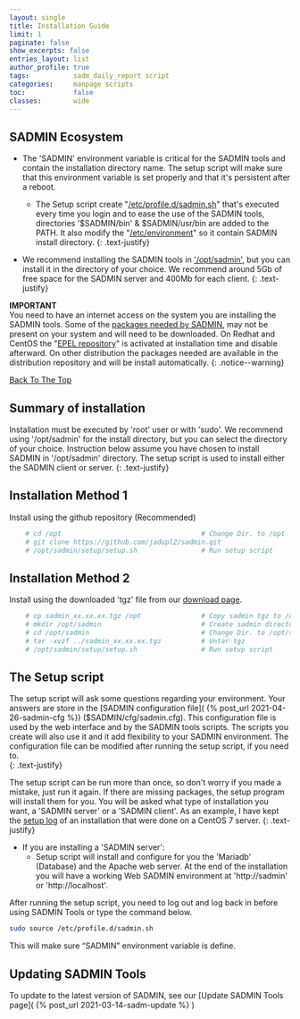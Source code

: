 ```yaml
---
layout: single
title: Installation Guide
limit: 1
paginate: false
show_excerpts: false
entries_layout: list
author_profile: true
tags:           sadm_daily_report script 
categories:     manpage scripts 
toc:            false
classes:        wide
---
```


## SADMIN Ecosystem

* The 'SADMIN' environment variable is critical for the SADMIN tools and contain the installation 
directory name. The setup script will make sure that this environment variable is set properly and 
that it's persistent after a reboot.

  * The Setup script create "[/etc/profile.d/sadmin.sh](https://sadmin.ca/assets/img/files/etc_profile_d_sadmin_sh.png)" 
that's executed every time you login and to ease the use of the SADMIN tools, directories '$SADMIN/bin' 
& $SADMIN/usr/bin are added to the PATH. It also modify the "[/etc/environment](https://sadmin.ca/assets/img/files/etc_environment.png)" 
so it contain SADMIN install directory.
{: .text-justify}
* We recommend installing the SADMIN tools in ['/opt/sadmin'](/assets/img/directory_structure.png), 
but you can install it in the directory of your choice. We recommend around 5Gb of free space 
for the SADMIN server and 400Mb for each client.
{: .text-justify}

**IMPORTANT**  
You need to have an internet access on the system you are installing the SADMIN tools.
Some of the [packages needed by SADMIN](https://sadmin.ca/_pages/requirements), may not be present 
on your system and will need to be downloaded. On Redhat and CentOS the 
"[EPEL repository](https://fedoraproject.org/wiki/EPEL)" is activated at installation time and 
disable afterward. On other distribution the packages needed are available in the distribution 
repository and will be install automatically. 
{: .notice--warning}


[Back To The Top](#top_of_page)


## Summary of installation
Installation must be executed by 'root' user or with 'sudo'. We recommend using '/opt/sadmin' for the install directory, but you can select the directory of your choice. Instruction below assume you have chosen to install SADMIN in '/opt/sadmin' directory.  The setup script is used to install either the SADMIN client or server.
{: .text-justify}


## Installation Method 1  
Install using the github repository (Recommended)
```bash
    # cd /opt                                   # Change Dir. to /opt
    # git clone https://github.com/jadupl2/sadmin.git
    # /opt/sadmin/setup/setup.sh                # Run setup script
```

## Installation Method 2  
Install using the downloaded 'tgz' file from our [download page](/_pages/download).
```bash
    # cp sadmin_xx.xx.xx.tgz /opt               # Copy sadmin tgz to /opt
    # mkdir /opt/sadmin                         # Create sadmin directory
    # cd /opt/sadmin                            # Change Dir. to /opt/sadmin
    # tar -xvzf ../sadmin_xx.xx.xx.tgz          # Untar tgz
    # /opt/sadmin/setup/setup.sh                # Run setup script
```

## The Setup script  
The setup script will ask some questions regarding your environment. Your answers are store in 
the [SADMIN configuration file]( {% post_url 2021-04-26-sadmin-cfg %}) ($SADMIN/cfg/sadmin.cfg). This 
configuration file is used by the web interface and by the SADMIN tools scripts. The scripts you 
create will also use it and it add flexibility to your SADMIN environment. The configuration file 
can be modified after running the setup script, if you need to.  
{: .text-justify}

The setup script can be run more than once, so don't worry if you made a mistake, just run it again. 
If there are missing packages, the setup program will install them for you. You will be asked what 
type of installation you want, a 'SADMIN server' or a 'SADMIN client'. As an example, I have kept 
the [setup log](/assets//pdf/setup_centos7.pdf) of an installation that were done on a CentOS 7 server.
{: .text-justify}

- If you are installing a 'SADMIN server':  
    - Setup script will install and configure for you the 'Mariadb' (Database) and the Apache web 
server. At the end of the installation you will have a working Web SADMIN environment at 'http://sadmin' 
or 'http://localhost'.

After running the setup script, you need to log out and log back in before using SADMIN Tools or type the command below.  
```bash
sudo source /etc/profile.d/sadmin.sh
```
This will make sure “SADMIN” environment variable is define.


## Updating SADMIN Tools
To update to the latest version of SADMIN, see our [Update SADMIN Tools page]( {% post_url 2021-03-14-sadm-update %} )
